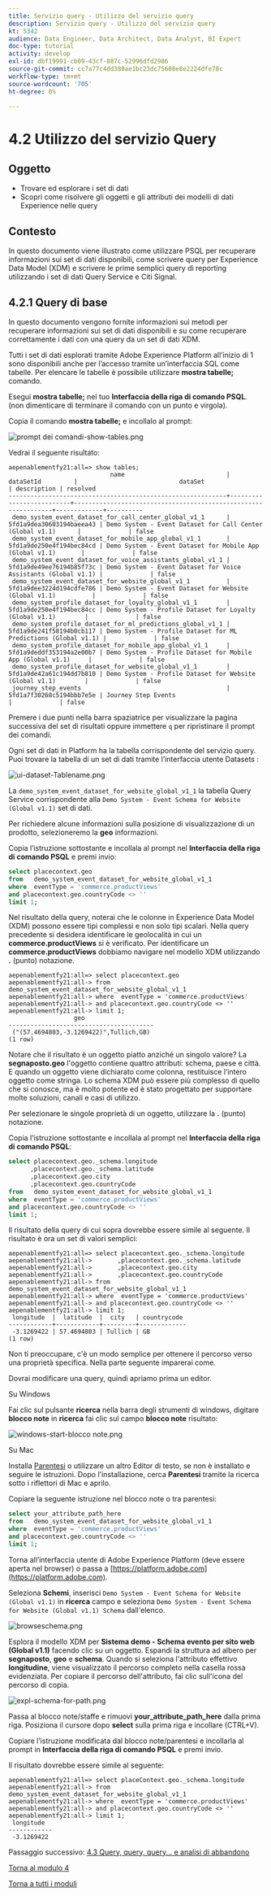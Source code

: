 ```yaml
---
title: Servizio query - Utilizzo del servizio query
description: Servizio query - Utilizzo del servizio query
kt: 5342
audience: Data Engineer, Data Architect, Data Analyst, BI Expert
doc-type: tutorial
activity: develop
exl-id: dbf19991-cb09-43cf-887c-52996dfd2986
source-git-commit: cc7a77c4dd380ae1bc23dc75608e8e2224dfe78c
workflow-type: tm+mt
source-wordcount: '705'
ht-degree: 0%

---
```


# 4.2 Utilizzo del servizio Query

## Oggetto

- Trovare ed esplorare i set di dati
- Scopri come risolvere gli oggetti e gli attributi dei modelli di dati Experience nelle query

## Contesto

In questo documento viene illustrato come utilizzare PSQL per recuperare informazioni sui set di dati disponibili, come scrivere query per Experience Data Model (XDM) e scrivere le prime semplici query di reporting utilizzando i set di dati Query Service e Citi Signal.

## 4.2.1 Query di base

In questo documento vengono fornite informazioni sui metodi per recuperare informazioni sui set di dati disponibili e su come recuperare correttamente i dati con una query da un set di dati XDM.

Tutti i set di dati esplorati tramite Adobe Experience Platform all’inizio di 1 sono disponibili anche per l’accesso tramite un’interfaccia SQL come tabelle. Per elencare le tabelle è possibile utilizzare **mostra tabelle;** comando.

Esegui **mostra tabelle;** nel tuo **Interfaccia della riga di comando PSQL**. (non dimenticare di terminare il comando con un punto e virgola).

Copia il comando **mostra tabelle;** e incollalo al prompt:

![prompt dei comandi-show-tables.png](./images/command-prompt-show-tables.png)

Vedrai il seguente risultato:

```text
aepenablementfy21:all=> show tables;
                            name                            |        dataSetId         |                            dataSet                             | description | resolved 
------------------------------------------------------------+--------------------------+----------------------------------------------------------------+-------------+----------
 demo_system_event_dataset_for_call_center_global_v1_1      | 5fd1a9dea30603194baeea43 | Demo System - Event Dataset for Call Center (Global v1.1)      |             | false
 demo_system_event_dataset_for_mobile_app_global_v1_1       | 5fd1a9de250e4f194bec84cd | Demo System - Event Dataset for Mobile App (Global v1.1)       |             | false
 demo_system_event_dataset_for_voice_assistants_global_v1_1 | 5fd1a9de49ee76194b85f73c | Demo System - Event Dataset for Voice Assistants (Global v1.1) |             | false
 demo_system_event_dataset_for_website_global_v1_1          | 5fd1a9dee3224d194cdfe786 | Demo System - Event Dataset for Website (Global v1.1)          |             | false
 demo_system_profile_dataset_for_loyalty_global_v1_1        | 5fd1a9de250e4f194bec84cc | Demo System - Profile Dataset for Loyalty (Global v1.1)        |             | false
 demo_system_profile_dataset_for_ml_predictions_global_v1_1 | 5fd1a9de241f58194b0cb117 | Demo System - Profile Dataset for ML Predictions (Global v1.1) |             | false
 demo_system_profile_dataset_for_mobile_app_global_v1_1     | 5fd1a9deddf353194a2e00b7 | Demo System - Profile Dataset for Mobile App (Global v1.1)     |             | false
 demo_system_profile_dataset_for_website_global_v1_1        | 5fd1a9de42a61c194dd7b810 | Demo System - Profile Dataset for Website (Global v1.1)        |             | false
 journey_step_events                                        | 5fd1a7f30268c5194bbb7e5e | Journey Step Events                                            |             | false
```

Premere i due punti nella barra spaziatrice per visualizzare la pagina successiva del set di risultati oppure immettere `q` per ripristinare il prompt dei comandi.

Ogni set di dati in Platform ha la tabella corrispondente del servizio query. Puoi trovare la tabella di un set di dati tramite l’interfaccia utente Datasets :

![ui-dataset-Tablename.png](./images/ui-dataset-tablename.png)

La `demo_system_event_dataset_for_website_global_v1_1` la tabella Query Service corrispondente alla `Demo System - Event Schema for Website (Global v1.1)` set di dati.

Per richiedere alcune informazioni sulla posizione di visualizzazione di un prodotto, selezioneremo la **geo** informazioni.

Copia l’istruzione sottostante e incollala al prompt nel **Interfaccia della riga di comando PSQL** e premi invio:

```sql
select placecontext.geo
from   demo_system_event_dataset_for_website_global_v1_1
where  eventType = 'commerce.productViews'
and placecontext.geo.countryCode <> ''
limit 1;
```

Nel risultato della query, noterai che le colonne in Experience Data Model (XDM) possono essere tipi complessi e non solo tipi scalari. Nella query precedente si desidera identificare le geolocalità in cui un **commerce.productViews** si è verificato. Per identificare un **commerce.productViews** dobbiamo navigare nel modello XDM utilizzando **.** (punto) notazione.

```text
aepenablementfy21:all=> select placecontext.geo
aepenablementfy21:all-> from   demo_system_event_dataset_for_website_global_v1_1
aepenablementfy21:all-> where  eventType = 'commerce.productViews'
aepenablementfy21:all-> and placecontext.geo.countryCode <> ''
aepenablementfy21:all-> limit 1;
                  geo                   
----------------------------------------
 ("(57.4694803,-3.1269422)",Tullich,GB)
(1 row)
```

Notare che il risultato è un oggetto piatto anziché un singolo valore? La **segnaposto.geo** l&#39;oggetto contiene quattro attributi: schema, paese e città. E quando un oggetto viene dichiarato come colonna, restituisce l’intero oggetto come stringa. Lo schema XDM può essere più complesso di quello che si conosce, ma è molto potente ed è stato progettato per supportare molte soluzioni, canali e casi di utilizzo.

Per selezionare le singole proprietà di un oggetto, utilizzare la **.** (punto) notazione.

Copia l’istruzione sottostante e incollala al prompt nel **Interfaccia della riga di comando PSQL**:

```sql
select placecontext.geo._schema.longitude
      ,placecontext.geo._schema.latitude
      ,placecontext.geo.city
      ,placecontext.geo.countryCode
from   demo_system_event_dataset_for_website_global_v1_1
where  eventType = 'commerce.productViews'
and placecontext.geo.countryCode <> ''
limit 1;
```

Il risultato della query di cui sopra dovrebbe essere simile al seguente.
Il risultato è ora un set di valori semplici:

```text
aepenablementfy21:all=> select placecontext.geo._schema.longitude
aepenablementfy21:all->       ,placecontext.geo._schema.latitude
aepenablementfy21:all->       ,placecontext.geo.city
aepenablementfy21:all->       ,placecontext.geo.countryCode
aepenablementfy21:all-> from   demo_system_event_dataset_for_website_global_v1_1
aepenablementfy21:all-> where  eventType = 'commerce.productViews'
aepenablementfy21:all-> and placecontext.geo.countryCode <> ''
aepenablementfy21:all-> limit 1;
 longitude  |  latitude  |  city   | countrycode 
------------+------------+---------+-------------
 -3.1269422 | 57.4694803 | Tullich | GB
(1 row)
```

Non ti preoccupare, c&#39;è un modo semplice per ottenere il percorso verso una proprietà specifica. Nella parte seguente imparerai come.

Dovrai modificare una query, quindi apriamo prima un editor.

Su Windows

Fai clic sul pulsante **ricerca** nella barra degli strumenti di windows, digitare **blocco note** in **ricerca** fai clic sul campo **blocco note** risultato:

![windows-start-blocco note.png](./images/windows-start-notepad.png)

Su Mac

Installa [Parentesi](https://github.com/adobe/brackets/releases/download/release-1.14/Brackets.Release.1.14.dmg) o utilizzare un altro Editor di testo, se non è installato e seguire le istruzioni. Dopo l&#39;installazione, cerca **Parentesi** tramite la ricerca sotto i riflettori di Mac e aprilo.

Copiare la seguente istruzione nel blocco note o tra parentesi:

```sql
select your_attribute_path_here
from   demo_system_event_dataset_for_website_global_v1_1
where  eventType = 'commerce.productViews'
and placecontext.geo.countryCode <> ''
limit 1;
```

Torna all’interfaccia utente di Adobe Experience Platform (deve essere aperta nel browser) o passa a [https://platform.adobe.com](https://platform.adobe.com).

Seleziona **Schemi**, inserisci `Demo System - Event Schema for Website (Global v1.1)` in **ricerca** campo e seleziona `Demo System - Event Schema for Website (Global v1.1) Schema` dall&#39;elenco.

![browseschema.png](./images/browse-schema.png)

Esplora il modello XDM per **Sistema demo - Schema evento per sito web (Global v1.1)** facendo clic su un oggetto. Espandi la struttura ad albero per **segnaposto**, **geo** e **schema**. Quando si seleziona l&#39;attributo effettivo **longitudine**, viene visualizzato il percorso completo nella casella rossa evidenziata. Per copiare il percorso dell&#39;attributo, fai clic sull&#39;icona del percorso di copia.

![expl-schema-for-path.png](./images/explore-schema-for-path.png)

Passa al blocco note/staffe e rimuovi **your_attribute_path_here** dalla prima riga. Posiziona il cursore dopo **select** sulla prima riga e incollare (CTRL+V).

Copiare l’istruzione modificata dal blocco note/parentesi e incollarla al prompt in **Interfaccia della riga di comando PSQL** e premi invio.

Il risultato dovrebbe essere simile al seguente:

```text
aepenablementfy21:all=> select placeContext.geo._schema.longitude
aepenablementfy21:all-> from   demo_system_event_dataset_for_website_global_v1_1
aepenablementfy21:all-> where  eventType = 'commerce.productViews'
aepenablementfy21:all-> and placecontext.geo.countryCode <> ''
aepenablementfy21:all-> limit 1;
 longitude  
------------
 -3.1269422
```

Passaggio successivo: [4.3 Query, query, query... e analisi di abbandono](./ex3.md)

[Torna al modulo 4](./query-service.md)

[Torna a tutti i moduli](../../overview.md)
